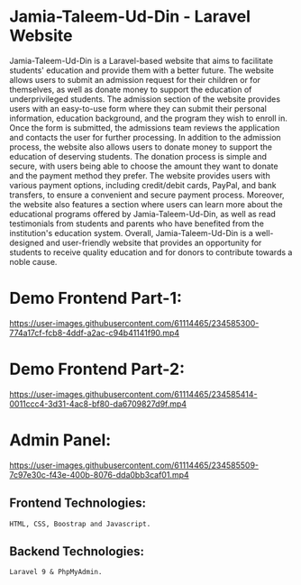 # Jamia-Taleem-Ud-Din - Laravel Website
Jamia-Taleem-Ud-Din is a Laravel-based website that aims to facilitate students' education and provide them with a better future. The website allows users to submit an admission request for their children or for themselves, as well as donate money to support the education of underprivileged students. The admission section of the website provides users with an easy-to-use form where they can submit their personal information, education background, and the program they wish to enroll in. Once the form is submitted, the admissions team reviews the application and contacts the user for further processing. In addition to the admission process, the website also allows users to donate money to support the education of deserving students. The donation process is simple and secure, with users being able to choose the amount they want to donate and the payment method they prefer. The website provides users with various payment options, including credit/debit cards, PayPal, and bank transfers, to ensure a convenient and secure payment process. Moreover, the website also features a section where users can learn more about the educational programs offered by Jamia-Taleem-Ud-Din, as well as read testimonials from students and parents who have benefited from the institution's education system. Overall, Jamia-Taleem-Ud-Din is a well-designed and user-friendly website that provides an opportunity for students to receive quality education and for donors to contribute towards a noble cause.

# Demo Frontend Part-1:
https://user-images.githubusercontent.com/61114465/234585300-774a17cf-fcb8-4ddf-a2ac-c94b41141f90.mp4

# Demo Frontend Part-2:
https://user-images.githubusercontent.com/61114465/234585414-0011ccc4-3d31-4ac8-bf80-da6709827d9f.mp4

# Admin Panel:
https://user-images.githubusercontent.com/61114465/234585509-7c97e30c-f43e-400b-8076-dda0bb3caf01.mp4



## Frontend Technologies:

    HTML, CSS, Boostrap and Javascript.

## Backend Technologies:

    Laravel 9 & PhpMyAdmin.
